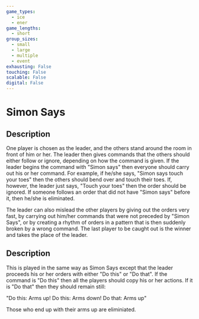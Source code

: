 ```yaml
---
game_types:
  - ice
  - ener
game_lengths:
  - short
group_sizes:
  - small
  - large
  - multiple
  - event
exhausting: False
touching: False
scalable: False
digital: False
---
```

# Simon Says

## Description
One player is chosen as the leader, and the others stand around the room in front of him or her. The leader then gives commands that the others should either follow or ignore, depending on how the command is given. If the leader begins the command with "Simon says" then everyone should carry out his or her command. For example, if he/she says, "Simon says touch your toes" then the others should bend over and touch their toes. If, however, the leader just says, "Touch your toes" then the order should be ignored. If someone follows an order that did not have "Simon says" before it, then he/she is eliminated.

The leader can also mislead the other players by giving out the orders very fast, by carrying out him/her commands that were not preceded by "Simon Says", or by creating a rhythm of orders in a pattern that is then suddenly broken by a wrong command. The last player to be caught out is the winner and takes the place of the leader.

## Description
This is played in the same way as Simon Says except that the leader proceeds his or her orders with either "Do this" or "Do that".
If the command is "Do this" then all the players should copy his or her actions. If it is "Do that" then they should remain still:

"Do this: Arms up! Do this: Arms down! Do that: Arms up"

Those who end up with their arms up are eliminiated.
